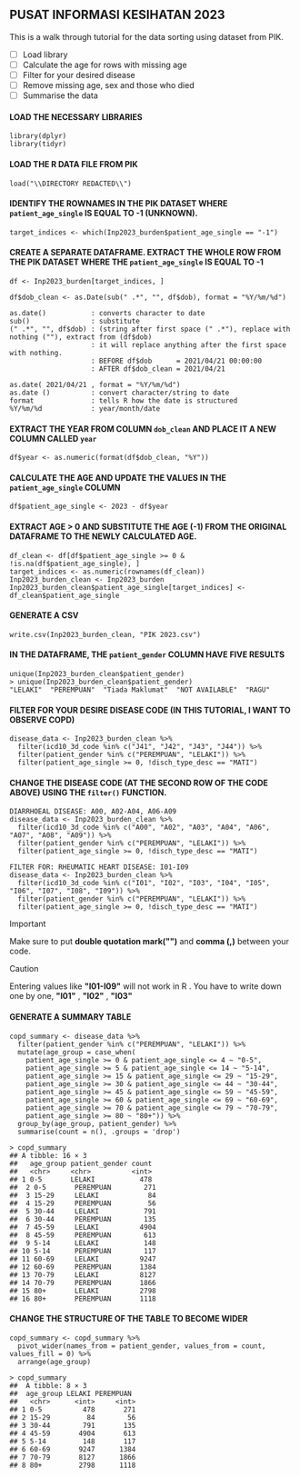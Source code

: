 ## PUSAT INFORMASI KESIHATAN 2023
This is a walk through tutorial for the data sorting using dataset from PIK.

- [ ] Load library
- [ ] Calculate the age for rows with missing age
- [ ] Filter for your desired disease
- [ ] Remove missing age, sex and those who died
- [ ] Summarise the data

#### LOAD THE NECESSARY LIBRARIES
```
library(dplyr)
library(tidyr)
```

#### LOAD THE R DATA FILE FROM PIK
```
load("\\DIRECTORY REDACTED\\")
```
#### IDENTIFY THE ROWNAMES IN THE PIK DATASET WHERE ```patient_age_single``` IS EQUAL TO -1 (UNKNOWN).
```
target_indices <- which(Inp2023_burden$patient_age_single == "-1")
```

#### CREATE A SEPARATE DATAFRAME. EXTRACT THE WHOLE ROW FROM THE PIK DATASET WHERE THE ```patient_age_single``` IS EQUAL TO -1
```
df <- Inp2023_burden[target_indices, ]
```

```
df$dob_clean <- as.Date(sub(" .*", "", df$dob), format = "%Y/%m/%d")
```
```
as.date()           : converts character to date
sub()               : substitute
(" .*", "", df$dob) : (string after first space (" .*"), replace with nothing (""), extract from (df$dob)
                    : it will replace anything after the first space with nothing.
                    : BEFORE df$dob      = 2021/04/21 00:00:00
                    : AFTER df$dob_clean = 2021/04/21

as.date( 2021/04/21 , format = "%Y/%m/%d")
as.date ()          : convert character/string to date
format              : tells R how the date is structured
%Y/%m/%d            : year/month/date
```

#### EXTRACT THE YEAR FROM COLUMN ```dob_clean``` AND PLACE IT A NEW COLUMN CALLED ```year```
```
df$year <- as.numeric(format(df$dob_clean, "%Y"))
```
#### CALCULATE THE AGE AND UPDATE THE VALUES IN THE ```patient_age_single``` COLUMN
```
df$patient_age_single <- 2023 - df$year
```

#### EXTRACT AGE > 0 AND SUBSTITUTE THE AGE (-1) FROM THE ORIGINAL DATAFRAME TO THE NEWLY CALCULATED AGE.
```
df_clean <- df[df$patient_age_single >= 0 & !is.na(df$patient_age_single), ]
target_indices <- as.numeric(rownames(df_clean))
Inp2023_burden_clean <- Inp2023_burden
Inp2023_burden_clean$patient_age_single[target_indices] <- df_clean$patient_age_single
```
#### GENERATE A CSV
```
write.csv(Inp2023_burden_clean, "PIK 2023.csv")
```
#### IN THE DATAFRAME, THE ```patient_gender``` COLUMN HAVE FIVE RESULTS
```
unique(Inp2023_burden_clean$patient_gender)
> unique(Inp2023_burden_clean$patient_gender)
"LELAKI"  "PEREMPUAN"  "Tiada Maklumat"  "NOT AVAILABLE"  "RAGU"
```

#### FILTER FOR YOUR DESIRE DISEASE CODE (IN THIS TUTORIAL, I WANT TO OBSERVE COPD)
```
disease_data <- Inp2023_burden_clean %>% 
  filter(icd10_3d_code %in% c("J41", "J42", "J43", "J44")) %>% 
  filter(patient_gender %in% c("PEREMPUAN", "LELAKI")) %>%
  filter(patient_age_single >= 0, !disch_type_desc == "MATI")
```
#### CHANGE THE DISEASE CODE (AT THE SECOND ROW OF THE CODE ABOVE) USING THE ```filter()``` FUNCTION.
```
DIARRHOEAL DISEASE: A00, A02-A04, A06-A09
disease_data <- Inp2023_burden_clean %>% 
  filter(icd10_3d_code %in% c("A00", "A02", "A03", "A04", "A06", "A07", "A08", "A09")) %>% 
  filter(patient_gender %in% c("PEREMPUAN", "LELAKI")) %>%
  filter(patient_age_single >= 0, !disch_type_desc == "MATI")
```
```
FILTER FOR: RHEUMATIC HEART DISEASE: I01-I09
disease_data <- Inp2023_burden_clean %>% 
  filter(icd10_3d_code %in% c("I01", "I02", "I03", "I04", "I05", "I06", "I07", "I08", "I09")) %>% 
  filter(patient_gender %in% c("PEREMPUAN", "LELAKI")) %>%
  filter(patient_age_single >= 0, !disch_type_desc == "MATI")
```

>[!IMPORTANT]
> Make sure to put **double quotation mark("")** and **comma (,)** between your code.

>[!CAUTION]
> Entering values like **"I01-I09"** will not work in R .
> You have to write down one by one, **"I01"** , **"I02"** , **"I03"**

#### GENERATE A SUMMARY TABLE
```
copd_summary <- disease_data %>%
  filter(patient_gender %in% c("PEREMPUAN", "LELAKI")) %>%
  mutate(age_group = case_when(
    patient_age_single >= 0 & patient_age_single <= 4 ~ "0-5",
    patient_age_single >= 5 & patient_age_single <= 14 ~ "5-14",
    patient_age_single >= 15 & patient_age_single <= 29 ~ "15-29",
    patient_age_single >= 30 & patient_age_single <= 44 ~ "30-44",
    patient_age_single >= 45 & patient_age_single <= 59 ~ "45-59",
    patient_age_single >= 60 & patient_age_single <= 69 ~ "60-69",
    patient_age_single >= 70 & patient_age_single <= 79 ~ "70-79",
    patient_age_single >= 80 ~ "80+")) %>%
  group_by(age_group, patient_gender) %>%
  summarise(count = n(), .groups = 'drop')
```
```
> copd_summary
## A tibble: 16 × 3
##   age_group patient_gender count
##   <chr>     <chr>          <int>
## 1 0-5       LELAKI           478
##  2 0-5       PEREMPUAN        271
##  3 15-29     LELAKI            84
##  4 15-29     PEREMPUAN         56
##  5 30-44     LELAKI           791
##  6 30-44     PEREMPUAN        135
##  7 45-59     LELAKI          4904
##  8 45-59     PEREMPUAN        613
##  9 5-14      LELAKI           148
## 10 5-14      PEREMPUAN        117
## 11 60-69     LELAKI          9247
## 12 60-69     PEREMPUAN       1384
## 13 70-79     LELAKI          8127
## 14 70-79     PEREMPUAN       1866
## 15 80+       LELAKI          2798
## 16 80+       PEREMPUAN       1118
```
#### CHANGE THE STRUCTURE OF THE TABLE TO BECOME WIDER
```
copd_summary <- copd_summary %>%
  pivot_wider(names_from = patient_gender, values_from = count, values_fill = 0) %>%
  arrange(age_group)
```

```
> copd_summary
##  A tibble: 8 × 3
##  age_group LELAKI PEREMPUAN
##   <chr>      <int>     <int>
## 1 0-5          478       271
## 2 15-29         84        56
## 3 30-44        791       135
## 4 45-59       4904       613
## 5 5-14         148       117
## 6 60-69       9247      1384
## 7 70-79       8127      1866
## 8 80+         2798      1118
```
